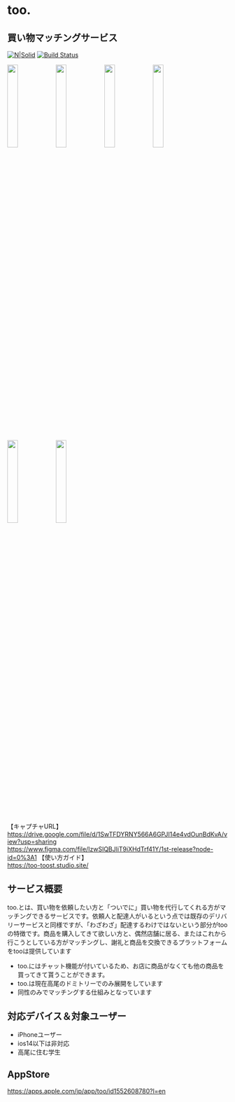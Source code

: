 ﻿# too.

## 買い物マッチングサービス
[![N|Solid](https://cldup.com/dTxpPi9lDf.thumb.png)](https://nodesource.com/products/nsolid)
[![Build Status](https://travis-ci.org/joemccann/dillinger.svg?branch=master)](https://travis-ci.org/joemccann/dillinger)  

<img src="https://user-images.githubusercontent.com/73284586/123373983-523bfe80-d5c1-11eb-889e-e6ff96ef379f.png" width=22%><img src="https://user-images.githubusercontent.com/73284586/123374765-9f6ca000-d5c2-11eb-8f68-d4f49994a69c.png" width=22%><img src="https://user-images.githubusercontent.com/73284586/123375528-dbeccb80-d5c3-11eb-96c3-c17058e28315.png" width=22%><img src="https://user-images.githubusercontent.com/73284586/123375684-2a01cf00-d5c4-11eb-874c-24645b800312.png" width=	22%><img src="https://user-images.githubusercontent.com/73284586/123375932-95e43780-d5c4-11eb-8a90-39034894267c.png" width=	22%><img src="https://user-images.githubusercontent.com/73284586/123376066-d2179800-d5c4-11eb-9519-b8384ec6cb81.png" width=	22%>  

【キャプチャURL】  
https://drive.google.com/file/d/1SwTFDYRNY566A6GPJI14e4vdOunBdKvA/view?usp=sharing  
https://www.figma.com/file/IzwSlQBJliT9iXHdTrf41Y/1st-release?node-id=0%3A1
【使い方ガイド】  
https://too-toost.studio.site/

## サービス概要
too.とは、買い物を依頼したい方と「ついでに」買い物を代行してくれる方がマッチングできるサービスです。依頼人と配達人がいるという点では既存のデリバリーサービスと同様ですが、「わざわざ」配達するわけではないという部分がtooの特徴です。商品を購入してきて欲しい方と、偶然店舗に居る、またはこれから行こうとしている方がマッチングし、謝礼と商品を交換できるプラットフォームをtooは提供しています

 - too.にはチャット機能が付いているため、お店に商品がなくても他の商品を買ってきて貰うことができます。
 - too.は現在高尾のドミトリーでのみ展開をしています
 - 同性のみでマッチングする仕組みとなっています

## 対応デバイス＆対象ユーザー

 - iPhoneユーザー
 - ios14以下は非対応
 - 高尾に住む学生
 
##  AppStore
https://apps.apple.com/jp/app/too/id1552608780?l=en

